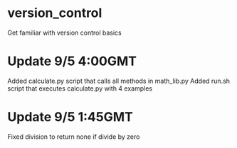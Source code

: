 # version_control
Get familiar with version control basics

# Update 9/5 4:00GMT
Added calculate.py script that calls all methods in math_lib.py
Added run.sh script that executes calculate.py with 4 examples

# Update 9/5 1:45GMT
Fixed division to return none if divide by zero


